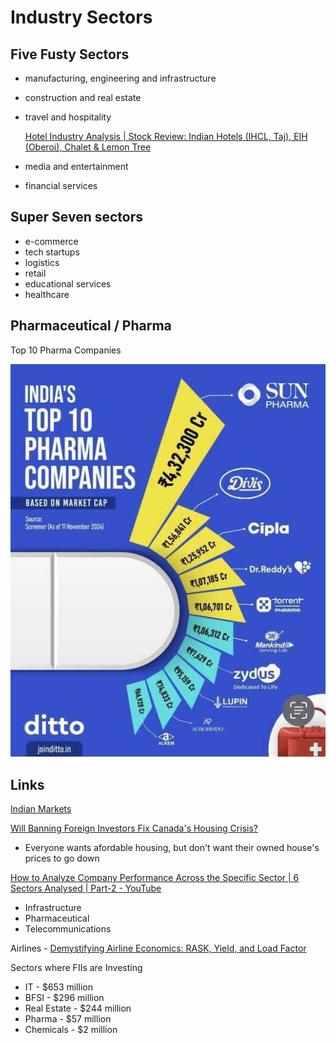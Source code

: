 # Industry Sectors

## Five Fusty Sectors

- manufacturing, engineering and infrastructure
- construction and real estate
- travel and hospitality

    [Hotel Industry Analysis | Stock Review: Indian Hotels (IHCL, Taj), EIH (Oberoi), Chalet & Lemon Tree](https://www.youtube.com/watch?v=Qt5qRbvIWdk)

- media and entertainment
- financial services

## Super Seven sectors

- e-commerce
- tech startups
- logistics
- retail
- educational services
- healthcare

## Pharmaceutical / Pharma

Top 10 Pharma Companies

![Top 10 Pharma Companies](../../media/Screenshot%202024-12-01%20at%2012.37.41%20AM.jpg)

## Links

[Indian Markets](../../management/business/indian-market)

[Will Banning Foreign Investors Fix Canada's Housing Crisis?](https://www.youtube.com/watch?v=ROHl9bxubgc)

- Everyone wants afordable housing, but don't want their owned house's prices to go down

[How to Analyze Company Performance Across the Specific Sector | 6 Sectors Analysed | Part-2 - YouTube](https://www.youtube.com/watch?v=CaLNWQlhGGs)

- Infrastructure
- Pharmaceutical
- Telecommunications

Airlines - [Demystifying Airline Economics: RASK, Yield, and Load Factor](https://www.linkedin.com/pulse/demystifying-airline-economics-rask-yield-load-factor-laili-abdullah/)

Sectors where FIIs are Investing

- IT - $653 million
- BFSI - $296 million
- Real Estate - $244 million
- Pharma - $57 million
- Chemicals - $2 million
